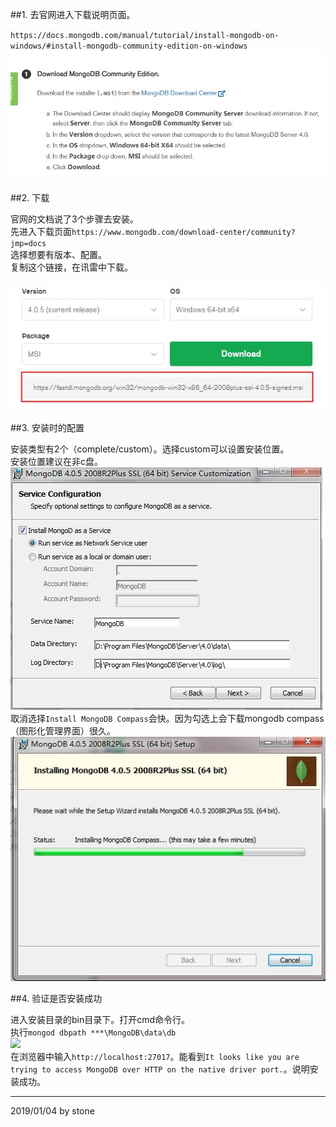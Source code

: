 ##1. 去官网进入下载说明页面。

`https://docs.mongodb.com/manual/tutorial/install-mongodb-on-windows/#install-mongodb-community-edition-on-windows`
![](../../image/db/mongodb/explain.jpg)

##2. 下载

官网的文档说了3个步骤去安装。  
先进入下载页面`https://www.mongodb.com/download-center/community?jmp=docs`  
选择想要有版本、配置。  
复制这个链接，在讯雷中下载。  

![](../../image/db/mongodb/download.jpg)

##3. 安装时的配置

安装类型有2个（complete/custom）。选择custom可以设置安装位置。  
安装位置建议在非c盘。  
![](../../image/db/mongodb/install.jpg)  
取消选择`Install MongoDB Compass`会快。因为勾选上会下载mongodb compass（图形化管理界面）很久。  
![](../../image/db/mongodb/compass.jpg)  


##4. 验证是否安装成功

进入安装目录的bin目录下。打开cmd命令行。  
执行`mongod dbpath ***\MongoDB\data\db`  
![](../../image/db/mongodb/start.jpg)  
在浏览器中输入`http://localhost:27017`。能看到`It looks like you are trying to access MongoDB over HTTP on the native driver port.`。说明安装成功。  

---

2019/01/04 by stone